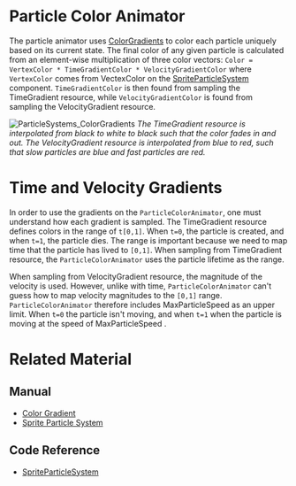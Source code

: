# Particle Color Animator
The particle animator uses [ColorGradients](https://plasmaengine.github.io/PlasmaDocs/Plasma1/Editor/architecture/resources/colorgradient.md) to color each particle uniquely based on its current state.  The final color of any given particle is calculated from an element-wise multiplication of three color vectors:
```Color = VertexColor * TimeGradientColor * VelocityGradientColor```
where `VertexColor` comes from VectexColor  on the [SpriteParticleSystem](https://plasmaengine.github.io/PlasmaDocs/Plasma1/Editor/code_reference/class_reference/spriteparticlesystem.md) component.  `TimeGradientColor` is then found from sampling the TimeGradient resource, while `VelocityGradientColor` is found from sampling the VelocityGradient resource.

![ParticleSystems_ColorGradients](https://raw.githubusercontent.com/PlasmaEngine/PlasmaDocs/master/media/46668.gif) *The TimeGradient resource is interpolated from black to white to black such that the color fades in and out.  The VelocityGradient resource is interpolated from blue to red, such that slow particles are blue and fast particles are red.*


# Time and Velocity Gradients
In order to use the gradients on the `ParticleColorAnimator`, one must understand how each gradient is sampled. The TimeGradient resource defines colors in the range of `t[0,1]`.  When `t=0`, the particle is created, and when `t=1`, the particle dies.  The range is important because we need to map time that the particle has lived to `[0,1]`.  When sampling from TimeGradient resource, the `ParticleColorAnimator` uses the particle lifetime as the range.

When sampling from VelocityGradient resource, the magnitude of the velocity is used.  However, unlike with time, `ParticleColorAnimator` can't guess how to map velocity magnitudes to the `[0,1]` range.  `ParticleColorAnimator` therefore includes MaxParticleSpeed  as an upper limit.  When `t=0` the particle isn't moving, and when `t=1` when the particle is moving at the speed of MaxParticleSpeed .

# Related Material
## Manual
- [Color Gradient](https://plasmaengine.github.io/PlasmaDocs/Plasma1/Editor/architecture/resources/colorgradient.md)
- [Sprite Particle System](https://plasmaengine.github.io/PlasmaDocs/Plasma1/Editor/tutorials/graphics/particles/sprite_particle_system.md)

## Code Reference
- [SpriteParticleSystem](https://plasmaengine.github.io/PlasmaDocs/Plasma1/Editor/code_reference/class_reference/spriteparticlesystem.md) 

 
